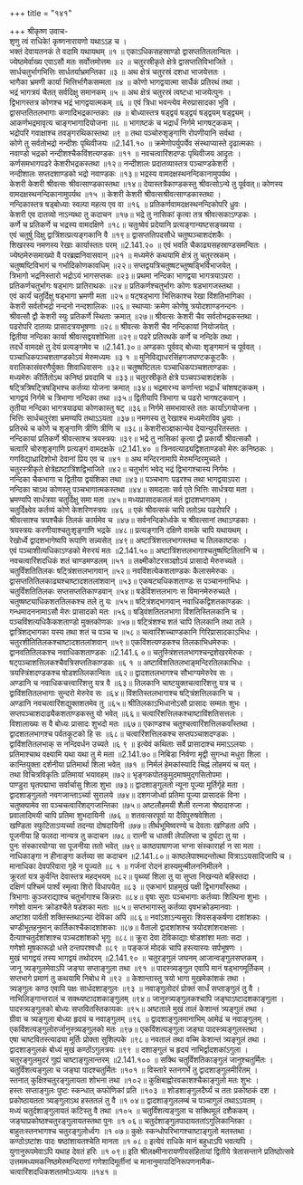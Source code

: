 +++
title = "१४१"

+++
श्रीकृष्ण उवाच-  
शृणु त्वं राधिके! कृष्णनारायणो यथाऽऽह च ।  
भक्तं देवायतनकं ते वदामि यथायथम् ॥१ ॥
एकाऽधिकसहस्राण्डो द्वासप्ततितलान्वितः ।  
ज्येष्ठमेर्वाख्य एवाऽसौ मतः सर्वोत्तमोत्तमः ॥२ ॥
चतुरस्रीकृते क्षेत्रे द्वासप्ततिविभाजिते ।  
सार्धचतुर्भागभित्तिः सार्धतर्याभ्रमन्तिका ॥३ ॥
अथ क्षेत्रं चतुरस्रं दशधा भाजयेत्ततः ।  
भागैका भ्रमणी कार्या भित्तिर्भागैकसम्मता ॥४ ॥
कोणो भागद्वयात्मा सार्धैकं प्रतिरथं तथा ।  
भद्रं भागत्रयं चैतत् सर्वदिक्षु समानकम् ॥५ ॥
अथ क्षेत्रं चतुरस्रं त्वष्टधा भाजयेत्पुनः ।  
द्विभागस्तत्र कोणश्च भद्रं भागद्वयात्मकम् ॥६ ॥
एवं त्रिधा भवन्त्येव मेरुप्रासादका भुवि ।  
द्वासप्ततितलभागाः कणादिभद्रकान्तकाः ॥७ ॥
बोध्यास्तत्र षड्द्वयं षड्द्वयं षड्द्वयम् षड्द्व्यम् ।  
आकर्णभद्रमावृत्य चाङ्गभागादियोजना ॥८ ॥
भागाष्टकं च भद्रार्धं निर्गमे भागषट्ककम् ।  
भद्रोपरि गवाक्षाश्च तवङ्गरथिकास्तथा ॥९ ॥
तथा पञ्चोरुशृङ्गाणि रोपणीयानि सर्वथा ।  
कोणे तु सर्वतोभद्रो नन्दीशः पृथिवीजयः ॥2.141.१० ॥
क्रमेणोपर्युपर्येव संस्थाप्यास्ते दृढात्मकाः ।  
नवाण्डो भद्रको नन्दीशश्चैकविंशत्यण्डकः ॥११ ॥
नवचत्वारिंशदण्डः पृथिवीजय आदृतः ।  
कर्णसमभागपढरे केशरीभद्रकस्तथा ॥१२॥
नन्दीशालः प्रदातव्यास्तत्र पञ्चाण्डकेशरी ।  
नन्दीशालः सप्तदशाण्डको भद्रो नवाण्डकः ॥१३॥
भद्रस्य वामदक्षस्थनन्दिकानामुपर्यथ ।  
केशरी केशरी श्रीवत्सः श्रीवत्साण्डकास्तथा ॥१४॥
देयास्तत्रैकाण्डकस्तु श्रीवत्सोऽन्ये तु पूर्ववत्॥
कोणस्य वामदक्षस्थनन्दिकानामुपर्यथ ॥१५ ॥
केशरी केशरी श्रीवत्सश्रीवत्साण्डकास्तथा ।  
नन्दिकास्तत्र षड्बोध्याः स्वल्पा महत्य एव वा ॥१६ ॥
प्रतिकर्णवामदक्षस्थनन्दिकोपरि ध्रुवः ।  
केशरी एव दातव्यो नाऽन्यथा तु कदाचन ॥१७॥
भद्रे तु नासिकां कृत्वा तत्र श्रीवत्सकाऽण्डकः ।  
कर्णे च प्रतिकर्णे च भद्रस्य वामदक्षिणे ॥१८॥
चतुःष्वेवं प्रदेयानि प्रत्यङ्गान्यष्टसङ्ख्यया ।  
एवं चतुर्षु दिक्षु द्वात्रिंशत्प्रत्यङ्गकानि वै ॥१९॥
द्वासप्ततिपदसौधे चतुष्पञ्चाशदंशकैः ।  
शिखरस्य नमणस्य रेखाः कार्यास्ततः परम् ॥2.141.२० ॥
एवं भवति चैकाढ्यसहस्राण्डसमन्वितः ।  
ज्येष्ठमेरुसमाख्यो वै परब्रह्मनिवासवान् ॥२१ ॥
मध्यमेरुं कथयामि क्षेत्रं तु चतुरस्रकम् ।  
चतुष्षष्टिविभागं च गर्भादिकोणकावधिम् ॥२२॥
सप्तद्वयत्रिचतुष्षटच्तुष्षड्भिर्विभाजयेत् ।  
त्रिभागो भद्रनिस्तारो भद्रोऽयं भागसप्तकः ॥२३॥
प्रथमा नन्दिका भागद्वया भागत्रयाऽपरा ।  
प्रतिकर्णचतुर्भागः षड्भागः प्रातिराथकः ॥२४॥
प्रतिकर्णश्चतुर्भागः कोणः षडभागजस्तथा ।  
एवं कार्यं चतुर्दिक्षु षड्भागा भ्रमणी मता ॥२५॥
षट्षड्भागा भित्तिकाश्च रेखा विंशतिभागिका ।  
केशरी सर्वतोभद्रो नन्दनो नन्दशालिकः ॥२६॥
स्थाप्याः क्रमेण कोणेषु त्रयोदशाण्डनन्दनः ।  
श्रीवत्सौ द्वौ केशरी स्युः प्रतिकर्णे स्थिताः क्रमात् ॥२७॥
श्रीवत्सः केशरी चैव सर्वतोभद्रकस्तथा ।  
पढरोपरि दातव्यः प्रासादत्रयभूषणाः ॥२८॥
श्रीवत्सः केशरी चैव नन्दिकायां नियोजयेत् ।  
द्वितीया नन्दिका कार्या श्रीवत्सद्वयशोभिता ॥२९॥
पढरे प्रतिरथके कर्णे च नन्दिके तथा ।  
तदर्धे वामदक्षे तु देयं प्रत्यङ्गमेव च ॥2.141.३०॥
अण्डकाः पूर्ववद् बोध्याः शृङ्गमानं च पूर्ववत् ।  
पञ्चाधिकपञ्चशताण्डकोऽयं मेरुमध्यमः ॥३ १ ॥
मुनिविद्याधरसिंहगजघण्टककूटकैः ।  
वरालिकासंवरणैर्युक्तः शिवाधिवासनः ॥३२॥
चतुष्षष्टितलः पञ्चाधिकपञ्चशताण्डकः ।  
मध्यमेरुः कीर्तितोऽथ कनिष्ठं प्रवदामि च ॥३३॥
चतुरस्रीकृते क्षेत्रे पञ्चपञ्चाशदंशके ।  
षट्त्रित्रिषट्त्रिषड्भिश्च कर्तव्या योजना क्रमात् ॥३४॥
भद्रमारभ्य कर्णान्ता भद्रार्धं चांशषट्ककम् ।  
भागद्वयं निर्गमे च त्रिभाणा नन्दिका तथा ॥३५॥
द्वितीयापि त्रिभागा च पढरो भागषट्कवान् ।  
तृतीया नन्दिका भागत्रयाढ्या कोणकास्तु षट् ॥३६॥
निर्गमे समभावास्ते ततः कार्यांऽगयोजना ।  
भित्तिः सार्धचतुरंशा भ्रमण्यपि तथाऽऽयता ॥३७॥
नमणस्य तु रेखाश्च मध्यमेराविव ध्रुवाः ।  
प्रतिरथे च कोणे च शृङ्गाणि त्रीणि त्रीणि च ॥३८॥
केशरीसञ्ज्ञकान्येव देयान्युपरितस्ततः ।  
नन्दिकायां प्रतिकर्णे श्रीवत्साश्च त्रयस्त्रयः ॥३९॥
भद्रे तु नासिकां कृत्वा द्वौ प्रकार्यौ श्रीवत्सकौ ।  
चत्वारि चोरुशृङ्गाणि प्रत्यङ्गं वामदक्षके ॥2.141.४० ॥
त्रिनवत्याढ्यद्विशताण्डको मेरुः कनिष्ठकः ।  
गणविद्याध्रादिशोभो देवानां प्रिय एव च ॥४१ ॥
अथ मन्दिरनामापि मेरुमन्दिरमुच्यते ।  
चतुरस्त्रीकृते क्षेत्रेह्यष्टात्रिंशद्विभाजिते ॥४२॥
चतुर्भागं भवेद् भद्रं द्विभागश्चास्य निर्गमः ।  
नन्दिका चैकभागा च द्वितीया द्वयंशिका तथा ॥४३॥
पञ्चभागः पढरश्च तथा भागद्वयाऽपरा ।  
नन्दिका चाऽथ कोणस्तु पञ्चभागात्मकस्तथा ॥४४॥
समदलाः सर्व एते भित्तिः सार्धत्रया मता ।  
भ्रमण्यपि सार्धत्रया चतुर्दिक्षु समा मता ॥४५॥
मध्यप्रासादकतलं मतं द्वादशभागकम् ।  
चतुर्दिक्ष्वेव कर्तव्यं कोणे केशरिणस्त्रयः ॥४६ ॥
एकं श्रीवत्सकं चापि ततोऽथ पढरोपरि ।  
श्रीवत्साश्च त्रयश्चैकं तिलकं कार्यमेव च ॥४७॥
सर्वनन्दिकोर्ध्वके च श्रीवत्सानां तथाऽण्डकाः ।  
त्रयस्त्रयः करणीयाश्चतुःशृङ्गाणि भद्रके ॥४८॥
प्रत्यङ्गानि दक्षिणे वामके चापि यथायथम् ।  
रेखोर्ध्वे द्वादशभागेष्वपि रूपाणि सन्न्यसेत् ॥४९॥
अष्टात्रिंशत्तलभागस्तथा च तिलकाष्टकः ।  
एवं पञ्चाशीत्यधिकाऽण्डको मेरुरयं मतः ॥2.141.५०॥
अष्टात्रिंशत्तलभागाश्चतुष्षष्टितिलानि च ।  
नवचत्वारिंशदधिकं शतं चाण्डमण्डलम् ॥५१ ॥
लक्ष्मीकोटरसञ्ज्ञोऽयं प्रासादो मेरुरुच्यते ।  
चतुर्विंशतितिलकः षट्त्रिंशत्तलभागवान् ॥५२॥
नवविंशत्येकशताण्डकः कैलासमेरुकः ।  
द्वासप्ततितिलकाढ्यश्चाष्टादशतलांशवान् ॥५३॥
एकषट्यधिकशताण्डः स पञ्चाननाभिधः ।  
चतुर्विंशतितिलकः सप्तसप्ततिकाण्डवान् ॥५४॥
षडेविंशत्तलभागः स विमानमेरुरुच्यते ।  
चतुष्षष्ट्याधिकशततिलकश्च तले तु यः ॥५५॥
षट्त्रिंशद्भागवान् नवाधिकद्विशतकाण्डकः ।  
गन्धमादननामाऽसौ मेरुः प्रासादको मतः ॥५६॥
षड्विंशतितलभागा विंशतिस्तिलकानि च ।  
पञ्चविंशत्यधिकैकशताण्डो मुक्तकोणकः ॥५७॥
षट्त्रिंशश्च शतं चापि तिलकानि तथा तले ।  
द्वात्रिंशद्भागका यस्य तथा शतं च पञ्च च ॥५८॥
चत्वारिंशच्चाण्डकानि गिरिप्रासादकाऽभिधः ।  
चतुरशीतितिलकश्चाष्टादशतलांशवान् ॥५९॥
एकविंशत्यण्डकश्च तिलकाभिधमेरुकः ।  
द्वानवतितिलकश्च नवाधिकशताण्डकः ॥2.141.६ ०॥
चतुस्त्रिंशत्तलभागश्चन्द्रशेखरमेरुकः ।  
षट्पञ्चाशत्तिलकश्चैवत्रिसप्ततिकाण्डकः ॥६ १ ॥
अष्टाविंशतितलभाङ्मन्दिरतिलकाभिधः ।  
त्रयस्त्रिंशदण्डकश्च षोडशतिलकान्वितः ॥६२॥
द्वादशतलभागश्च सौभाग्यमेरुरेव सः ।  
अण्डानि च नवाधिकचत्त्वारिंशत्तु यत्र वै ॥६३॥
तिलकानि चाष्टयुक्तचत्वारिंशत्तु यत्र च ।  
द्वाविंशतितलभागाः सुन्दरो मेरुरेव सः ॥६४॥
विंशतिस्तलभागाश्च षट्त्रिंशत्तिलकानि च ।  
अण्डानि नवचत्वारिंशद्युक्तशतमेव तु ॥६५॥
श्रीतिलकाऽभिधानोऽसौ प्रासादः सम्मतः शुभः ।  
सप्तपञ्चाशदाढ्यैकशताण्डकस्तु यो भवेत् ॥६६॥
चत्वारिंशत्तिलकश्चाष्टाविंशतिसत्तलः ।  
विशालाख्यः स वै बोध्यः प्रासादः शुभदो मतः ॥६७॥
एकाण्डश्च चतुश्चत्वारिंशत्तिलकवाँस्तथा ।  
द्वादशतलभागश्च पर्वतकूटको हि सः ॥६८॥
चत्वारिंशत्तिलकश्च सप्तपञ्चाशदण्डकः ।  
द्वाविंशतितलभाक् स नन्दिवर्धन उच्यते ॥६ ९ ॥
इत्येवं कथिताः सर्वे प्रासादाश्च ममाऽऽलयाः ।  
प्रतिमाश्चाथ वक्ष्यामि यथा यथा तु मे मता ॥2.141.७०॥
निबिडा निर्वणा मृद्वी सुगन्धा मधुरा शिला ।  
कान्तियुक्ता दर्शनीया प्रतिमार्था शिला भवेत् ॥७१ ॥
निर्मलं हेमकांस्यादि चिह्नं लोहमयं च यत् ।  
तथा विचित्रविकृतिः प्रतिमायां भयावहम् ॥७२॥
भृङ्गकपोतकुमुदमाषमुद्गसितोपमा ।  
पाण्डुरा घृतपद्माभा सर्वार्चासु शिला शुभा ॥७३॥
द्वादशाङ्गुलतो न्यूना पूज्या मूर्तिर्गृहे मता ।  
द्वादशाङ्गुलतो नवगजान्ताऽर्च्या सुरालये ॥७४॥
दशगजोर्ध्वा प्रतिमा पूज्या प्रासादकं विना ।  
चतुष्क्यामेव सा पञ्चचत्वारिंशद्गजान्तिका ॥७५॥
अष्टलौहमयी शैली रत्नजा श्रेष्ठदारुजा ।  
प्रवालादिमयी चापि प्रतिमा शुभदायिनी ॥७६ ॥
शतवत्सरपूर्वा या दैविपुरुषवेशिता ।  
खण्डिता स्फुटिताऽप्यर्च्या तदन्या दोषदायिनी ॥७७॥
तीर्थभूमिष्वरण्ये च देवताः खण्डिता अपि ।  
पूजनीया हि फलदा नान्यत्र तु कदाचन ॥७८॥
रात्नी च धातवी लेपलिप्ता च दुर्घटा तु या ।  
पुनः संस्कारयोग्या सा पूजनीया ततो भवेत् ॥७९॥
काष्ठपाषाणजा भग्ना संस्कारार्हा न सा मता ।  
नाधिकाङ्गा न हीनाङ्गा कर्तव्या सा कदाचन ॥2.141.८०॥
काष्ठलेपाश्मदन्तोत्था वित्राऽऽयसादिजापि च ।  
मानाधिका देवपरिवारा गृहे न पूज्यते ॥८ १ ॥
गर्जनां रोदनं हास्यमुन्मीलननिमीलने ।  
क्रूरतां यत्र कुर्वन्ति देवास्तत्र महद्भयम् ॥८२॥
पृथ्व्यां शिला तु या सुप्ता निखन्यते बहिस्तदा ।  
दक्षिणं पश्चिमं पार्श्वं स्मृत्वा शिरो विधापयेत् ॥८३ ॥
एकभागं ग्राहमुखं पक्षी द्विभागवाँस्तथा ।  
त्रिभागाः कुञ्जराद्याश्च चतुर्भागाश्च किन्नराः ॥८४॥
वृषाः सुराः पञ्चभागाः कर्तव्याः शिल्पिना शुभाः ।  
गणेशो वामनः क्रोडश्चैते षडंशका मताः ॥८५॥
सप्तभागास्तु कर्तव्या वृषभक्रोडमानवाः ।  
अष्टांशा पार्वती शक्तिस्तथाऽन्या देविका अपि ॥८६॥
नवांऽशाऽन्यसुराः शिवसङ्कर्षणा दशांशकाः ।  
चण्डीभूतहनुमान् कार्तिकाश्चैकादशांशकाः ॥८७॥
वैतालो द्वादशांशश्च त्रयोदशांशराक्षसाः ।  
दैत्याश्चतुर्दशांशाश्च पञ्चदशांशको भृगुः ॥८८॥
क्रूरा देवा देविकाद्याः षोडशांशा मताः सदा ।  
गणेशो मूषकारूढो धत्ते दन्तपरश्वधौ ॥८९ ॥
पङ्कजं मोदकं चापि हस्त्यास्यः सर्पभूषणः ।  
मुखं भागद्वयं तस्य भागद्वयं तथोदरम् ॥2.141.९० ॥
चतुरङ्गुलं जघनम् आजान्वङ्गुलसप्तकम् ।  
जानू त्र्यङ्गुलमेवाऽपि जङ्घा सप्ताङ्गुला तथा ॥९१ ॥
पादस्त्र्यङ्गुल एवापि मानं षड्भागमूर्तिकम् ।  
सप्तभागे प्रमाणं तु कथयामि निबोध मे ॥९२ ॥
केशान्तास्तु त्रयो भागा मुखमेकांशकं तथा ।  
त्र्यङ्गुलः कण्ठ एवापि पक्षः सार्धदशाङ्गुलः ॥९३ ॥
नवाङ्गुलोदरं प्रोक्तं सार्धं सप्ताङ्गुलं तु वै ।  
नाभिलिङ्गान्तरालं च सक्थ्यष्टादशकाङ्गुलम् ॥९४॥
जानुस्त्र्यङ्गुलकश्चापि जङ्घाऽष्टादशकाङ्गुला ।  
पादस्त्र्यङ्गुलको बोध्यः सप्तवितस्तिकायकः ॥९५॥
अष्टताले मुखं तालं केशान्तं त्र्यङ्गुलं तथा ।  
ग्रीवा च त्र्यङ्गुला बोध्या हृदयं च नवाङ्गुलम् ॥९६ ॥
द्वादशाङ्गुलमानाभिम् आमेढं च नवाङ्गुलम् ।  
एकविंशत्यङ्गुलोरुर्जानुस्त्र्यङ्गुलको मतः ॥९७॥
एकविंशत्यङ्गुला जङ्घा पादस्त्र्यङ्गुलस्तथा ।  
एषा चाष्टवितस्त्याढ्या मूर्तिः प्रोक्ता सुशिल्पके ॥९८॥
नवतालं तथा वच्मि केशान्तं त्र्यङ्गुलं तथा ।  
द्वादशाङ्गुलकं बोध्यं मुखं कण्ठोंऽगुलत्रयः ॥९९ ॥
दशाङ्गुलं च हृदयं नाभिर्द्वादशकांऽगुला ।  
चतुरङ्गुलमुदरं गुह्यं चाष्टाङ्गुलान्तरम् ॥2.141.१०० ॥
सक्थि चतुर्विंशतिकाङ्गुलं जानुश्चतुर्मितः ।  
चतुर्विंशत्यङ्गुला च जङ्घा पादश्चतुर्मितः ॥१०१ ॥
विस्तारे स्तनगर्भे तु द्वादशाङ्गुलमीरितम् ।  
स्तनात् कुक्षिश्चतुरङ्गुलायता शोभना तथा ॥१०२॥
कुक्षिबाह्वोरवकाशश्चैकाङ्गुलो मतः शुभः ।  
हस्तः सप्ताङ्गुलः पुष्टः स्कन्धात् कफोणिकां प्रति ॥१०३ ॥
शोडशाङ्गुलदैर्घ्यं च ततः प्रकोष्ठकं दश ।  
प्रकोष्ठायतता त्र्यङ्गुलाऽथ हस्ततलं तु वै ॥१ ०४॥
द्वादशाङ्गुललम्बं च पञ्चागुलं तथाऽऽयतम् ।  
मध्यं चतुर्दशाङ्गुलायतं कटिस्तु वै तथा ॥१०५ ॥
चतुर्विंशत्यङ्गुला च सक्थिमूलं दशैककम् ।  
जङ्घाप्रकोष्ठश्चतुरङ्गुलायतस्तथा पुनः ॥१ ०६॥
चतुर्दशाङ्गुलपादायततांऽगुलिकान्तिका ।  
बाहुतःस्तनभागश्च चतुरङ्गुलोर्ध्वगः ॥१ ०७॥
कुक्षेः स्कन्धोपरिभागश्चाष्टाङ्गुलो मतस्तथा ।  
कण्ठोऽष्टांशः पादः षष्ठांशायतश्चेति मानता ॥१ ०८॥
इत्येवं राधिके मानं बहुधाऽपि भवत्यपि ।  
युगानुरूपमेवाऽपि यथाह देवतं हरिः ॥१ ०९॥
इति श्रीलक्ष्मीनारायणीयसंहितायां द्वितीये त्रेतासन्ताने प्रतिष्ठोत्सवे उत्तममध्यमकनिष्ठमेरुमन्दिराणां गणेशादिमूर्तीनां च मानानुमापादिनिरूपणनामैक-  
चत्वारिंशदधिकशततमोऽध्यायः ॥१४१ ॥
    

